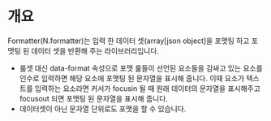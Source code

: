 개요
===

Formatter(N.formatter)는 입력 한 데이터 셋(array[json object]을 포맷팅 하고 포맷팅 된 데이터 셋을 반환해 주는 라이브러리입니다.

 * 룰셋 대신 data-format 속성으로 포맷 룰들이 선언된 요소들을 감싸고 있는 요소를 인수로 입력하면 해당 요소에 포맷팅 된 문자열을 표시해 줍니다.
이때 요소가 텍스트를 입력하는 요소라면 커서가 focusin 될 때 원래 데이터의 문자열을 표시해주고 focusout 되면 포맷팅 된 문자열을 표시해 줍니다.
 * 데이터셋이 아닌 문자열 단위로도 포맷을 할 수 있습니다.